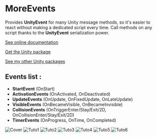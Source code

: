 # MoreEvents
Provides **UnityEvent** for many Unity message methods, so it's easier to react without making a dedicated script every time.
Call methods on any script thanks to the **UnityEvent** serialization power. 

[See online documentation](https://kevincastejon.github.io/Unity-MoreEvents/)

[Get the Unity package](https://github.com/kevincastejon/Unity-MoreEvents/releases/latest)

[See my other Unity packages](https://assetstore.unity.com/publishers/46935)

## Events list : 

- **StartEvent** (OnStart)
- **ActivationEvents** (OnActivated, OnDeactivated)
- **UpdateEvents** (OnUpdate, OnFixedUpdate, OnLateUpdate)
- **VisibleEvents** (OnBecameVisible, OnBecameInvisible)
- **CollisionEvents** (OnTriggerEnter/Stay/Exit/2D, OnCollisionEnter/Stay/Exit/2D)
- **TimerEvents** (OnProgress, OnTime, OnCompleted)


![Cover](https://kevincastejon.github.io/Unity-MoreEvents/Assets/KevinCastejon/MoreEvents/Documentation/Cover.png)
![Tuto1](https://kevincastejon.github.io/Unity-MoreEvents/Assets/KevinCastejon/MoreEvents/Documentation/Tuto1.png)
![Tuto2](https://kevincastejon.github.io/Unity-MoreEvents/Assets/KevinCastejon/MoreEvents/Documentation/Tuto2.png)
![Tuto3](https://kevincastejon.github.io/Unity-MoreEvents/Assets/KevinCastejon/MoreEvents/Documentation/Tuto3.png)
![Tuto4](https://kevincastejon.github.io/Unity-MoreEvents/Assets/KevinCastejon/MoreEvents/Documentation/Tuto4.png)
![Tuto5](https://kevincastejon.github.io/Unity-MoreEvents/Assets/KevinCastejon/MoreEvents/Documentation/Tuto5.png)
![Tuto6](https://kevincastejon.github.io/Unity-MoreEvents/Assets/KevinCastejon/MoreEvents/Documentation/Tuto6.png)
